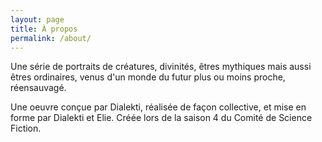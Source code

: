 ```yaml
---
layout: page
title: À propos 
permalink: /about/
---
```


Une série de portraits de créatures, divinités, êtres mythiques mais aussi êtres ordinaires, venus d'un monde du futur plus ou moins proche, réensauvagé.

Une oeuvre conçue par Dialekti, réalisée de façon collective, et mise en forme par Dialekti et Elie. Créée lors de la saison 4 du Comité de Science Fiction. 
